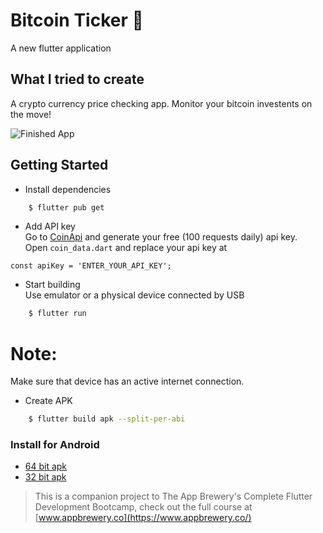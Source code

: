 # Bitcoin Ticker 🤑

A new flutter application

## What I tried to create

A crypto currency price checking app. Monitor your bitcoin investents on the move!

![Finished App](https://github.com/londonappbrewery/Images/blob/master/bitcoin-flutter-demo.gif)

## Getting Started
* Install dependencies
```sh
    $ flutter pub get
```

* Add API key  
Go to [CoinApi](https://coinapi.io) and generate your free (100 requests daily) api key.  
Open `coin_data.dart` and replace your api key at  
```
const apiKey = 'ENTER_YOUR_API_KEY';
```

* Start building  
Use emulator or a physical device connected by USB
```sh
    $ flutter run
```

# Note:  
Make sure that device has an active internet connection.

* Create APK
```sh
    $ flutter build apk --split-per-abi
```

### Install for Android
- [64 bit apk](https://www.github.com/raj-vora/bitcoin-ticker-flutter/blob/master/apks/bitcoin-ticker-arm64.apk?raw=true)
- [32 bit apk](https://www.github.com/raj-vora/bitcoin-ticker-flutter/blob/master/apks/bitcoin-ticker-armeabi.apk?raw=true)

>This is a companion project to The App Brewery's Complete Flutter Development Bootcamp, check out the full course at [www.appbrewery.co](https://www.appbrewery.co/)